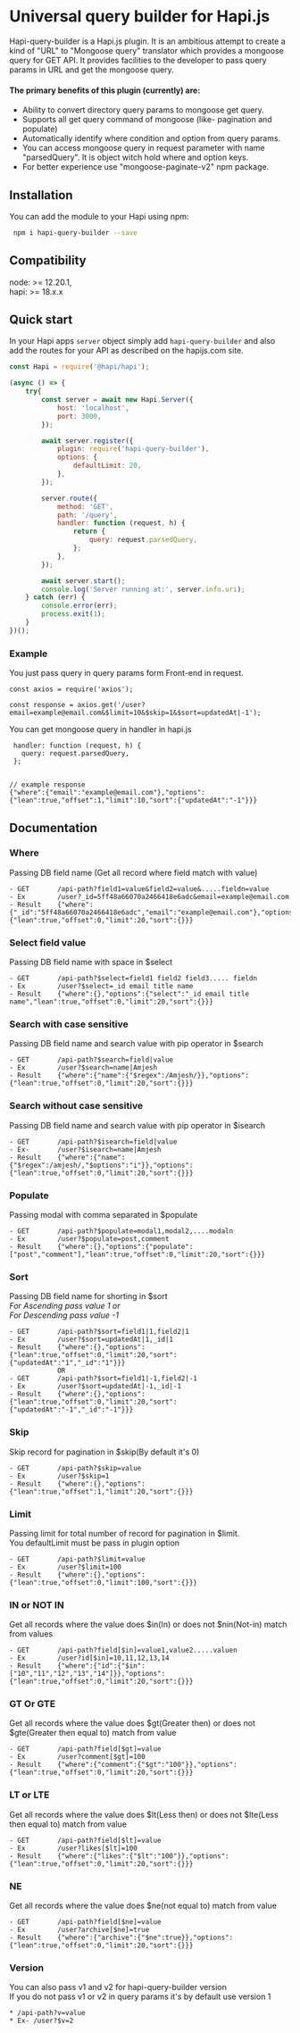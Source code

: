# Universal query builder for Hapi.js
Hapi-query-builder is a Hapi.js  plugin. It is an ambitious attempt to create a kind of "URL" to "Mongoose query" translator which provides a mongoose query for GET API. It provides facilities to the developer to pass query params in URL and get the mongoose query. 

#### The primary benefits of this plugin (currently) are:    
 * Ability to convert directory query params to mongoose get query.
 * Supports all get query command of mongoose (like- pagination and populate)
 * Automatically identify where condition and option from query params.
 * You can access mongoose query in request parameter with name "parsedQuery". It is object witch hold where and option keys.
 * For better experience use "mongoose-paginate-v2" npm package.


## Installation

You can add the module to your Hapi using npm:

```bash
 npm i hapi-query-builder --save
```

## Compatibility
node: >= 12.20.1,  
hapi: >= 18.x.x


## Quick start

In your Hapi apps `server` object simply add `hapi-query-builder` and also add the routes for your API as described on the hapijs.com site.

```Javascript
const Hapi = require('@hapi/hapi');

(async () => {
    try{
        const server = await new Hapi.Server({
            host: 'localhost',
            port: 3000,
        });

        await server.register({
            plugin: require('hapi-query-builder'),
            options: {
                defaultLimit: 20,
            },
        });

        server.route({
            method: 'GET',
            path: '/query',
            handler: function (request, h) {
                return {
                    query: request.parsedQuery,
                };
            },
        });

        await server.start();
        console.log('Server running at:', server.info.uri);
    } catch (err) {
        console.error(err);
        process.exit(1);
    }
})();
```

### Example 
You just pass query in query params form Front-end in request.

```
const axios = require('axios');

const response = axios.get('/user?email=example@email.com&$limit=10&$skip=1&$sort=updatedAt|-1');
```
You can get mongoose query in handler in hapi.js
```
 handler: function (request, h) {
   query: request.parsedQuery,          
 };


// example response
{"where":{"email":"example@email.com"},"options":{"lean":true,"offset":1,"limit":10,"sort":{"updatedAt":"-1"}}}

```

## Documentation
### Where    
Passing DB field name (Get all record where field match with value)   
```     
- GET       /api-path?field1=value&field2=value&.....fieldn=value   
- Ex        /user?_id=5ff48a66070a2466418e6adc&email=example@email.com 
- Result    {"where":{"_id":"5ff48a66070a2466418e6adc","email":"example@email.com"},"options":{"lean":true,"offset":0,"limit":20,"sort":{}}}
``` 

### Select field value
Passing DB field name with space in $select    
```    
- GET       /api-path?$select=field1 field2 field3..... fieldn        
- Ex        /user?$select=_id email title name  
- Result    {"where":{},"options":{"select":"_id email title name","lean":true,"offset":0,"limit":20,"sort":{}}}
````   

### Search with case sensitive    
Passing DB field name and search value with pip operator in $search     
```
- GET       /api-path?$search=field|value
- Ex        /user?$search=name|Amjesh
- Result    {"where":{"name":{"$regex":/Amjesh/}},"options":{"lean":true,"offset":0,"limit":20,"sort":{}}}
```

### Search without case sensitive
Passing DB field name and search value with pip operator in $isearch 
```
- GET       /api-path?$isearch=field|value
- Ex-       /user?$isearch=name|Amjesh
- Result    {"where":{"name":{"$regex":/amjesh/,"$options":"i"}},"options":{"lean":true,"offset":0,"limit":20,"sort":{}}}
```

### Populate
Passing modal with comma separated in $populate    
```
- GET       /api-path?$populate=modal1,modal2,....modaln
- Ex        /user?$populate=post,comment
- Result    {"where":{},"options":{"populate":["post","comment"],"lean":true,"offset":0,"limit":20,"sort":{}}}
```

### Sort
Passing DB field name for shorting in $sort     
_For Ascending pass value 1 or_             
_For Descending pass value -1_     
```   
- GET       /api-path?$sort=field1|1,field2|1 
- Ex        /user?$sort=updatedAt|1,_id|1
- Result    {"where":{},"options":{"lean":true,"offset":0,"limit":20,"sort":{"updatedAt":"1","_id":"1"}}}
            OR    
- GET       /api-path?$sort=field1|-1,field2|-1     
- Ex        /user?$sort=updatedAt|-1,_id|-1 
- Result    {"where":{},"options":{"lean":true,"offset":0,"limit":20,"sort":{"updatedAt":"-1","_id":"-1"}}}     
```   

### Skip
Skip record for pagination in $skip(By default it's 0)   
```
- GET       /api-path?$skip=value
- Ex        /user?$skip=1
- Result    {"where":{},"options":{"lean":true,"offset":1,"limit":20,"sort":{}}}
```

### Limit
Passing limit for total number of record for pagination in $limit.                            
You defaultLimit must be pass in plugin option                   
```
- GET       /api-path?$limit=value
- Ex        /user?$limit=100
- Result    {"where":{},"options":{"lean":true,"offset":0,"limit":100,"sort":{}}}
```

### IN or NOT IN
Get all records where the value does $in(In) or does not $nin(Not-in) match from values                                  
```
- GET       /api-path?field[$in]=value1,value2.....valuen
- Ex        /user?id[$in]=10,11,12,13,14
- Result    {"where":{"id":{"$in":["10","11","12","13","14"]}},"options":{"lean":true,"offset":0,"limit":20,"sort":{}}}
```

### GT Or GTE
Get all records where the value does $gt(Greater then) or does not $gte(Greater then equal to) match from value                 
```
- GET       /api-path?field[$gt]=value
- Ex        /user?comment[$gt]=100
- Result    {"where":{"comment":{"$gt":"100"}},"options":{"lean":true,"offset":0,"limit":20,"sort":{}}}
```

### LT or LTE
Get all records where the value does $lt(Less then) or does not $lte(Less then equal to) match from value                                              
```
- GET       /api-path?field[$lt]=value
- Ex        /user?likes[$lt]=100
- Result    {"where":{"likes":{"$lt":"100"}},"options":{"lean":true,"offset":0,"limit":20,"sort":{}}}
```

### NE
Get all records where the value does $ne(not equal to) match from value                  
```
- GET       /api-path?field[$ne]=value
- Ex        /user?archive[$ne]=true
- Result    {"where":{"archive":{"$ne":true}},"options":{"lean":true,"offset":0,"limit":20,"sort":{}}}
```

### Version
You can also pass v1 and v2 for hapi-query-builder version                               
If you do not pass v1 or v2 in query params it's by default use version 1                             
```
* /api-path?v=value
* Ex- /user?$v=2
```



